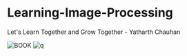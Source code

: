 # Learning-Image-Processing
Let's Learn Together and Grow Together - Yatharth Chauhan


![BOOK](https://user-images.githubusercontent.com/75237577/223124488-8f33d357-34e3-4cb4-b63c-154582b73432.png)
![q](https://user-images.githubusercontent.com/75237577/223124826-ff3108b4-b531-4ae5-aa0c-1c6a843ecbe4.png)
